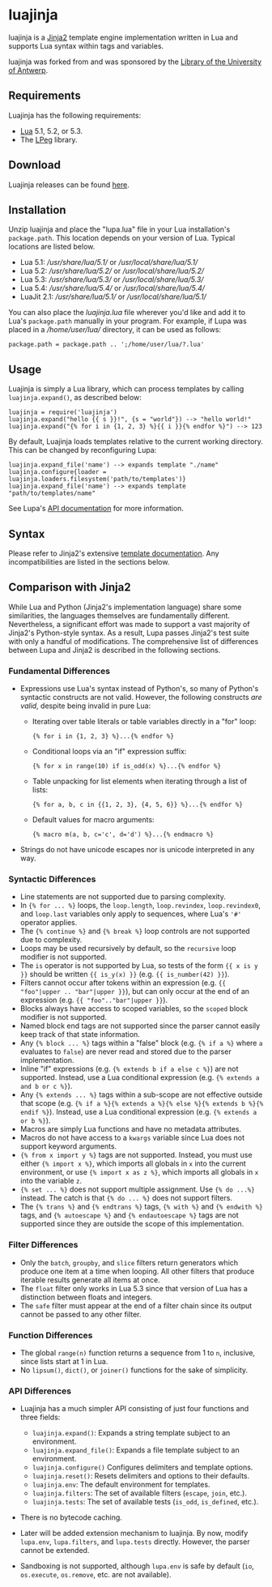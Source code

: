 # luajinja

luajinja is a [Jinja2][] template engine implementation written in Lua and supports
Lua syntax within tags and variables.

luajinja was forked from  and was sponsored by the [Library of the University of Antwerp][].

[Jinja2]: http://jinja.pocoo.org
[Library of the University of Antwerp]: http://www.uantwerpen.be/

## Requirements

Luajinja has the following requirements:

* [Lua][] 5.1, 5.2, or 5.3.
* The [LPeg][] library.

[Lua]: https://www.lua.org
[LPeg]: http://www.inf.puc-rio.br/~roberto/lpeg/

## Download

Luajinja releases can be found [here][].

[here]: https://github.com/huakim/luajinja/releases

## Installation

Unzip luajinja and place the "lupa.lua" file in your Lua installation's
`package.path`. This location depends on your version of Lua. Typical locations
are listed below.

* Lua 5.1: */usr/share/lua/5.1/* or */usr/local/share/lua/5.1/*
* Lua 5.2: */usr/share/lua/5.2/* or */usr/local/share/lua/5.2/*
* Lua 5.3: */usr/share/lua/5.3/* or */usr/local/share/lua/5.3/*
* Lua 5.4: */usr/share/lua/5.4/* or */usr/local/share/lua/5.4/*
* LuaJit 2.1: */usr/share/lua/5.1/* or */usr/local/share/lua/5.1/*

You can also place the *luajinja.lua* file wherever you'd like and add it to Lua's
`package.path` manually in your program. For example, if Lupa was placed in a
*/home/user/lua/* directory, it can be used as follows:

    package.path = package.path .. ';/home/user/lua/?.lua'

## Usage

Luajinja is simply a Lua library, which can process templates by calling
`luajinja.expand()`, as described below:

    luajinja = require('luajinja')
    luajinja.expand("hello {{ s }}!", {s = "world"}) --> "hello world!"
    luajinja.expand("{% for i in {1, 2, 3} %}{{ i }}{% endfor %}") --> 123

By default, Luajinja loads templates relative to the current working directory. This
can be changed by reconfiguring Lupa:

    luajinja.expand_file('name') --> expands template "./name"
    luajinja.configure{loader = luajinja.loaders.filesystem('path/to/templates')}
    luajinja.expand_file('name') --> expands template "path/to/templates/name"

See Lupa's [API documentation][] for more information.

[API documentation]: https://orbitalquark.github.io/lupa/api.html

## Syntax

Please refer to Jinja2's extensive [template documentation][]. Any
incompatibilities are listed in the sections below.

[template documentation]: http://jinja.pocoo.org/docs/dev/templates/

## Comparison with Jinja2

While Lua and Python (Jinja2's implementation language) share some similarities,
the languages themselves are fundamentally different. Nevertheless, a
significant effort was made to support a vast majority of Jinja2's Python-style
syntax. As a result, Lupa passes Jinja2's test suite with only a handful of
modifications. The comprehensive list of differences between Lupa and Jinja2 is
described in the following sections.

### Fundamental Differences

* Expressions use Lua's syntax instead of Python's, so many of Python's
  syntactic constructs are not valid. However, the following constructs
  *are valid*, despite being invalid in pure Lua:

  + Iterating over table literals or table variables directly in a "for" loop:

        {% for i in {1, 2, 3} %}...{% endfor %}

  + Conditional loops via an "if" expression suffix:

        {% for x in range(10) if is_odd(x) %}...{% endfor %}

  + Table unpacking for list elements when iterating through a list of lists:

        {% for a, b, c in {{1, 2, 3}, {4, 5, 6}} %}...{% endfor %}

  + Default values for macro arguments:

        {% macro m(a, b, c='c', d='d') %}...{% endmacro %}

* Strings do not have unicode escapes nor is unicode interpreted in any way.

### Syntactic Differences

* Line statements are not supported due to parsing complexity.
* In `{% for ... %}` loops, the `loop.length`, `loop.revindex`,
  `loop.revindex0`, and `loop.last` variables only apply to sequences, where
  Lua's `'#'` operator applies.
* The `{% continue %}` and `{% break %}` loop controls are not supported due to
  complexity.
* Loops may be used recursively by default, so the `recursive` loop modifier is
  not supported.
* The `is` operator is not supported by Lua, so tests of the form `{{ x is y }}`
  should be written `{{ is_y(x) }}` (e.g. `{{ is_number(42) }}`).
* Filters cannot occur after tokens within an expression (e.g.
  `{{ "foo"|upper .. "bar"|upper }}`), but can only occur at the end of an
  expression (e.g. `{{ "foo".."bar"|upper }}`).
* Blocks always have access to scoped variables, so the `scoped` block modifier
  is not supported.
* Named block end tags are not supported since the parser cannot easily keep
  track of that state information.
* Any `{% block ... %}` tags within a "false" block (e.g. `{% if a %}` where `a`
  evaluates to `false`) are never read and stored due to the parser
  implementation.
* Inline "if" expressions (e.g. `{% extends b if a else c %}`) are not
  supported. Instead, use a Lua conditional expression
  (e.g. `{% extends a and b or c %}`).
* Any `{% extends ... %}` tags within a sub-scope are not effective outside that
  scope (e.g. `{% if a %}{% extends a %}{% else %}{% extends b %}{% endif %}`).
  Instead, use a Lua conditional expression (e.g. `{% extends a or b %}`).
* Macros are simply Lua functions and have no metadata attributes.
* Macros do not have access to a `kwargs` variable since Lua does not support
  keyword arguments.
* `{% from x import y %}` tags are not supported. Instead, you must use either
  `{% import x %}`, which imports all globals in `x` into the current
  environment, or use `{% import x as z %}`, which imports all globals in `x`
  into the variable `z`.
* `{% set ... %}` does not support multiple assignment. Use `{% do ...%}`
  instead. The catch is that `{% do ... %}` does not support filters.
* The `{% trans %}` and `{% endtrans %}` tags, `{% with %}` and `{% endwith %}`
  tags, and `{% autoescape %}` and `{% endautoescape %}` tags are not supported
  since they are outside the scope of this implementation.

### Filter Differences

* Only the `batch`, `groupby`, and `slice` filters return generators which
  produce one item at a time when looping. All other filters that produce
  iterable results generate all items at once.
* The `float` filter only works in Lua 5.3 since that version of Lua has a
  distinction between floats and integers.
* The `safe` filter must appear at the end of a filter chain since its output
  cannot be passed to any other filter.

### Function Differences

* The global `range(n)` function returns a sequence from 1 to `n`, inclusive,
  since lists start at 1 in Lua.
* No `lipsum()`, `dict()`, or `joiner()` functions for the sake of simplicity.

### API Differences

* Luajinja has a much simpler API consisting of just four functions and three
  fields:

  + `luajinja.expand()`: Expands a string template subject to an environment.
  + `luajinja.expand_file()`: Expands a file template subject to an environment.
  + `luajinja.configure()` Configures delimiters and template options.
  + `luajinja.reset()`: Resets delimiters and options to their defaults.
  + `luajinja.env`: The default environment for templates.
  + `luajinja.filters`: The set of available filters (`escape`, `join`, etc.).
  + `luajinja.tests`: The set of available tests (`is_odd`, `is_defined`, etc.).

* There is no bytecode caching.
* Later will be added extension mechanism to luajinja. By now, modify `lupa.env`, `lupa.filters`,
  and `lupa.tests` directly. However, the parser cannot be extended.
* Sandboxing is not supported, although `lupa.env` is safe by default (`io`,
  `os.execute`, `os.remove`, etc. are not available).
